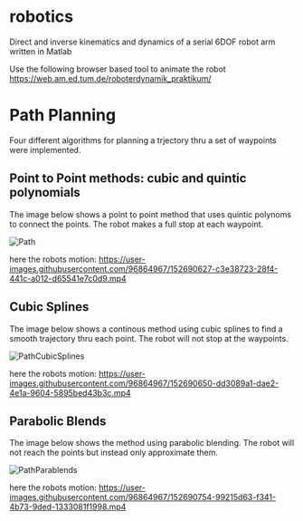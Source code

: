 # robotics
Direct and inverse kinematics and dynamics of a serial 6DOF robot arm written in Matlab


Use the following browser based tool to animate the robot
https://web.am.ed.tum.de/roboterdynamik_praktikum/


# Path Planning
Four different algorithms for planning a trjectory thru a set of waypoints were implemented.

## Point to Point methods: cubic and quintic polynomials

The image below shows a point to point method that uses quintic polynoms to connect the points. The robot makes a full stop at each waypoint.

![Path](https://user-images.githubusercontent.com/96864967/152689973-166e7668-1d7e-491f-b9a9-fa2f10d12d1b.png)


here the robots motion:
https://user-images.githubusercontent.com/96864967/152690627-c3e38723-28f4-441c-a012-d65541e7c0d9.mp4


## Cubic Splines
The image below shows a continous method using cubic splines to find a smooth trajectory thru each point. The robot will not stop at the waypoints.

![PathCubicSplines](https://user-images.githubusercontent.com/96864967/152690161-55ca5320-e841-46bd-84a5-63624dae5a84.png)


here the robots motion:
https://user-images.githubusercontent.com/96864967/152690650-dd3089a1-dae2-4e1a-9604-5895bed43b3c.mp4


## Parabolic Blends
The image below shows the method using parabolic blending. The robot will not reach the points but instead only approximate them. 

![PathParablends](https://user-images.githubusercontent.com/96864967/152690219-51905f67-48e5-4085-b66b-f8c11a17c0f0.png)


here the robots motion:
https://user-images.githubusercontent.com/96864967/152690754-99215d63-f341-4b73-9ded-1333081f1998.mp4



